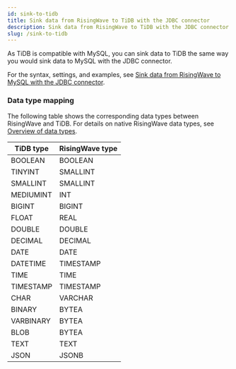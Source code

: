 ```yaml
---
id: sink-to-tidb
title: Sink data from RisingWave to TiDB with the JDBC connector
description: Sink data from RisingWave to TiDB with the JDBC connector.
slug: /sink-to-tidb
---
```

<head>
  <link rel="canonical" href="https://docs.risingwave.com/docs/current/sink-to-tidb/" />
</head>

As TiDB is compatible with MySQL, you can sink data to TiDB the same way you would sink data to MySQL with the JDBC connector. 

For the syntax, settings, and examples, see [Sink data from RisingWave to MySQL with the JDBC connector](sink-to-mysql.md).

### Data type mapping

The following table shows the corresponding data types between RisingWave and TiDB. For details on native RisingWave data types, see [Overview of data types](../sql/sql-data-types.md).

| TiDB type  | RisingWave type |
|------------|-----------------|
| BOOLEAN | BOOLEAN |
| TINYINT | SMALLINT |
| SMALLINT | SMALLINT |
| MEDIUMINT | INT |
| BIGINT | BIGINT |
| FLOAT | REAL |
| DOUBLE | DOUBLE |
| DECIMAL | DECIMAL |
| DATE | DATE |
| DATETIME | TIMESTAMP |
| TIME | TIME |
| TIMESTAMP | TIMESTAMP |
| CHAR | VARCHAR |
| BINARY | BYTEA |
| VARBINARY | BYTEA |
| BLOB | BYTEA |
| TEXT | TEXT |
| JSON | JSONB |